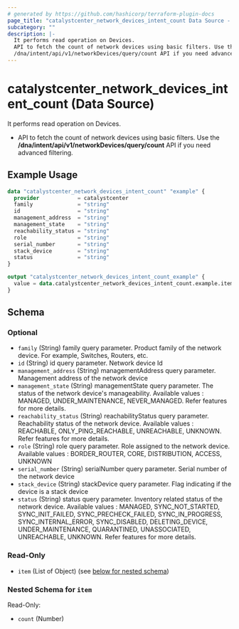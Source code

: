 ```yaml
---
# generated by https://github.com/hashicorp/terraform-plugin-docs
page_title: "catalystcenter_network_devices_intent_count Data Source - terraform-provider-catalystcenter"
subcategory: ""
description: |-
  It performs read operation on Devices.
  API to fetch the count of network devices using basic filters. Use the
  /dna/intent/api/v1/networkDevices/query/count API if you need advanced filtering.
---
```


# catalystcenter_network_devices_intent_count (Data Source)

It performs read operation on Devices.

- API to fetch the count of network devices using basic filters. Use the
**/dna/intent/api/v1/networkDevices/query/count** API if you need advanced filtering.

## Example Usage

```terraform
data "catalystcenter_network_devices_intent_count" "example" {
  provider            = catalystcenter
  family              = "string"
  id                  = "string"
  management_address  = "string"
  management_state    = "string"
  reachability_status = "string"
  role                = "string"
  serial_number       = "string"
  stack_device        = "string"
  status              = "string"
}

output "catalystcenter_network_devices_intent_count_example" {
  value = data.catalystcenter_network_devices_intent_count.example.item
}
```

<!-- schema generated by tfplugindocs -->
## Schema

### Optional

- `family` (String) family query parameter. Product family of the network device. For example, Switches, Routers, etc.
- `id` (String) id query parameter. Network device Id
- `management_address` (String) managementAddress query parameter. Management address of the network device
- `management_state` (String) managementState query parameter. The status of the network device's manageability. Available values : MANAGED, UNDER_MAINTENANCE, NEVER_MANAGED. Refer features for more details.
- `reachability_status` (String) reachabilityStatus query parameter. Reachability status of the network device. Available values : REACHABLE, ONLY_PING_REACHABLE, UNREACHABLE, UNKNOWN. Refer features for more details.
- `role` (String) role query parameter. Role assigned to the network device. Available values : BORDER_ROUTER, CORE, DISTRIBUTION, ACCESS, UNKNOWN
- `serial_number` (String) serialNumber query parameter. Serial number of the network device
- `stack_device` (String) stackDevice query parameter. Flag indicating if the device is a stack device
- `status` (String) status query parameter. Inventory related status of the network device. Available values : MANAGED, SYNC_NOT_STARTED, SYNC_INIT_FAILED, SYNC_PRECHECK_FAILED, SYNC_IN_PROGRESS, SYNC_INTERNAL_ERROR, SYNC_DISABLED, DELETING_DEVICE, UNDER_MAINTENANCE, QUARANTINED, UNASSOCIATED, UNREACHABLE, UNKNOWN. Refer features for more details.

### Read-Only

- `item` (List of Object) (see [below for nested schema](#nestedatt--item))

<a id="nestedatt--item"></a>
### Nested Schema for `item`

Read-Only:

- `count` (Number)
